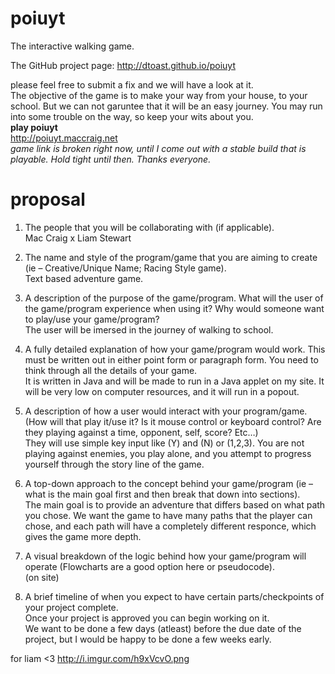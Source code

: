 poiuyt
======

The interactive walking game.

The GitHub project page: http://dtoast.github.io/poiuyt

please feel free to submit a fix and we will have a look at it. 
<br>
The objective of the game is to make your way from your house, to your school. But we can not garuntee that it will be an easy journey. You may run into some trouble on the way, so keep your wits about you. 
<br>
<b>play poiuyt</b>
<br>
http://poiuyt.maccraig.net
<br>
<i>game link is broken right now, until I come out with a stable build that is playable. Hold tight until then. Thanks everyone.</i>


proposal
======
1.	The people that you will be collaborating with (if applicable).<br>
Mac Craig x Liam Stewart

2.	The name and style of the program/game that you are aiming to create (ie – Creative/Unique Name; Racing Style game).<br>
Text based adventure game.

3.	A description of the purpose of the game/program.  What will the user of the game/program experience when using it?  Why would someone want to play/use your game/program?<br>
The user will be imersed in the journey of walking to school. 

4.	A fully detailed explanation of how your game/program would work.  This must be written out in either point form or paragraph form.  You need to think through all the details of your game.<br>
It is written in Java and will be made to run in a Java applet on my site. It will be very low on computer resources, and it will run in a popout.

5.	A description of how a user would interact with your program/game.  (How will that play it/use it?  Is it mouse control or keyboard control? Are they playing against a time, opponent, self, score? Etc…)<br>
They will use simple key input like (Y) and (N) or (1,2,3). You are not playing against enemies, you play alone, and you attempt to progress yourself through the story line of the game. 

6.	A top-down approach to the concept behind your game/program (ie – what is the main goal first and then break that down into sections).<br>
The main goal is to provide an adventure that differs based on what path you chose. We want the game to have many paths that the player can chose, and each path will have a completely different responce, which gives the game more depth. 

7.	A visual breakdown of the logic behind how your game/program will operate (Flowcharts are a good option here or pseudocode).<br>
(on site)

8.	A brief timeline of when you expect to have certain parts/checkpoints of your project complete.  
Once your project is approved you can begin working on it.  <br>
We want to be done a few days (atleast) before the due date of the project, but I would be happy to be done a few weeks early.


for liam <3 http://i.imgur.com/h9xVcvO.png
